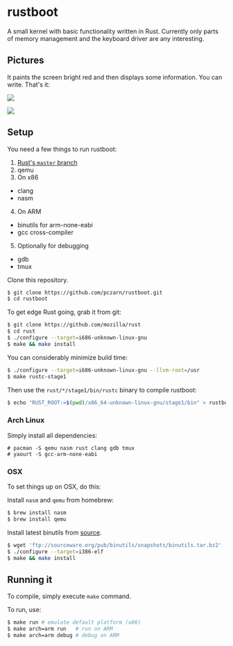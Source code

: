 rustboot
================================================================================
A small kernel with basic functionality written in Rust. Currently only parts
of memory management and the keyboard driver are any interesting.

Pictures
--------------------------------------------------------------------------------

It paints the screen bright red and then displays some information. You can
write. That's it:

![][x86_run]

![][arm_dbg]

Setup
--------------------------------------------------------------------------------

You need a few things to run rustboot:

1. [Rust's `master` branch][rm]
2. qemu
3. On x86
  * clang
  * nasm
4. On ARM
  * binutils for arm-none-eabi
  * gcc cross-compiler
5. Optionally for debugging
  * gdb
  * tmux

Clone this repository.

```bash
$ git clone https://github.com/pczarn/rustboot.git
$ cd rustboot
```

To get edge Rust going, grab it from git:

```bash
$ git clone https://github.com/mozilla/rust
$ cd rust
$ ./configure --target=i686-unknown-linux-gnu
$ make && make install
```

You can considerably minimize build time:
```bash
$ ./configure --target=i686-unknown-linux-gnu --llvm-root=/usr
$ make rustc-stage1
```
Then use the `rust/*/stage1/bin/rustc` binary to compile rustboot:
```bash
$ echo "RUST_ROOT:=$(pwd)/x86_64-unknown-linux-gnu/stage1/bin" > rustboot/config.mk
```

### Arch Linux

Simply install all dependencies:
```
# pacman -S qemu nasm rust clang gdb tmux
# yaourt -S gcc-arm-none-eabi
```

### OSX

To set things up on OSX, do this:

Install `nasm` and `qemu` from homebrew:

```bash
$ brew install nasm
$ brew install qemu
```

Install latest binutils from [source][sw].

```bash
$ wget 'ftp://sourceware.org/pub/binutils/snapshots/binutils.tar.bz2'
$ ./configure --target=i386-elf
$ make && make install
```

Running it
--------------------------------------------------------------------------------

To compile, simply execute `make` command.

To run, use:
```bash
$ make run # emulate default platform (x86)
$ make arch=arm run   # run on ARM
$ make arch=arm debug # debug on ARM
```

[rm]: https://github.com/mozilla/rust
[x86_run]: http://i.imgur.com/XW8PUlM.png
[arm_dbg]: http://i.imgur.com/3cHXx2D.png
[sw]: ftp://sourceware.org/pub/binutils/snapshots
